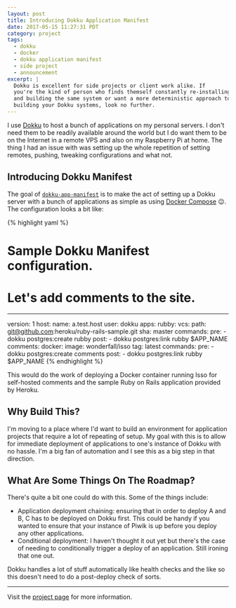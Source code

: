 ```yaml
---
layout: post
title: Introducing Dokku Application Manifest
date: 2017-05-15 11:27:31 PDT
category: project
tags:
  - dokku
  - docker
  - dokku application manifest
  - side project
  - announcement
excerpt: |
  Dokku is excellent for side projects or client work alike. If
  you're the kind of person who finds themself constantly re-installing
  and building the same system or want a more deterministic approach to
  building your Dokku systems, look no further.
---
```


I use [Dokku][] to host a bunch of applications on my personal servers. I don't
need them to be readily available around the world but I do want them to be on
the Internet in a remote VPS and also on my Raspberry Pi at home. The thing
I had an issue with was setting up the whole repetition of setting remotes,
pushing, tweaking configurations and what not.

## Introducing Dokku Manifest

The goal of [`dokku-app-manifest`][] is to make the act of setting up a Dokku server
with a bunch of applications as simple as using [Docker Compose][] :wink:. The
configuration looks a bit like:

{% highlight yaml %}
# Sample Dokku Manifest configuration.
# Let's add comments to the site.
---
version: 1
host:
  name: a.test.host
  user: dokku
apps:
  rubby:
    vcs:
      path: git@github.com:heroku/ruby-rails-sample.git
      sha: master
    commands:
      pre:
        - dokku postgres:create rubby
      post:
        - dokku postgres:link rubby $APP_NAME
  comments:
    docker:
      image: wonderfall/isso
      tag: latest
    commands:
      pre:
        - dokku postgres:create comments
      post:
        - dokku postgres:link rubby $APP_NAME
{% endhighlight %}

This would do the work of deploying a Docker container running Isso for
self-hosted comments and the sample Ruby on Rails application provided by
Heroku.

## Why Build This?

I'm moving to a place where I'd want to build an environment for application
projects that require a lot of repeating of setup. My goal with this is to allow
for immediate deployment of applications to one's instance of Dokku with no
hassle. I'm a big fan of automation and I see this as a big step in that
direction.

## What Are Some Things On The Roadmap?

There's quite a bit one could do with this. Some of the things include:

  * Application deployment chaining: ensuring that in order to deploy A and B,
    C has to be deployed on Dokku first. This could be handy if you wanted to
    ensure that your instance of Piwik is up before you deploy any other
    applications.
  * Conditional deployment: I haven't thought it out yet but there's the case of
    needing to conditionally trigger a deploy of an application. Still ironing
    that one out.

Dokku handles a lot of stuff automatically like health checks and the like so
this doesn't need to do a post-deploy check of sorts.

---
Visit the [project page][`dokku-app-manifest`] for more information.

[dokku]: https://dokku.io
[`dokku-app-manifest`]: https://jacky.wtf/projects/dokku-app-manifest/
[docker compose]: https://docs.docker.com/compose/
